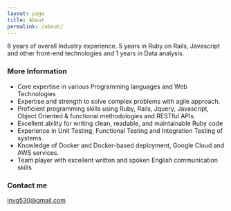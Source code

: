 ```yaml
---
layout: page
title: About
permalink: /about/
---
```


6 years of overall Industry experience. 5 years in Ruby on Rails, Javascript and other 
front-end technologies and 1 years in Data analysis.

### More Information

* Core expertise in various Programming languages and Web Technologies
* Expertise and strength to solve complex problems with agile approach. 
* Proficient programming skills using Ruby, Rails, Jquery, Javascript, Object Oriented & 
functional methodologies and RESTful APIs. 
* Excellent ability for writing clean, readable, and maintainable Ruby code
* Experience in Unit Testing, Functional Testing and Integration Testing of systems.
* Knowledge of Docker and Docker-based deployment, Google Cloud and AWS services.
* Team player with excellent written and spoken English communication skills

### Contact me

[lnvg530@gmail.com](mailto:lnvg530@gmail.com)
